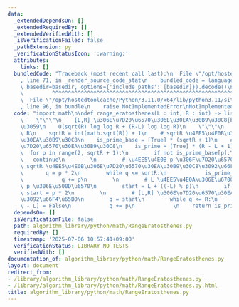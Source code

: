 ```yaml
---
data:
  _extendedDependsOn: []
  _extendedRequiredBy: []
  _extendedVerifiedWith: []
  _isVerificationFailed: false
  _pathExtension: py
  _verificationStatusIcon: ':warning:'
  attributes:
    links: []
  bundledCode: "Traceback (most recent call last):\n  File \"/opt/hostedtoolcache/Python/3.11.0/x64/lib/python3.11/site-packages/onlinejudge_verify/documentation/build.py\"\
    , line 71, in _render_source_code_stat\n    bundled_code = language.bundle(stat.path,\
    \ basedir=basedir, options={'include_paths': [basedir]}).decode()\n          \
    \         ^^^^^^^^^^^^^^^^^^^^^^^^^^^^^^^^^^^^^^^^^^^^^^^^^^^^^^^^^^^^^^^^^^^^^^^^^^^^^^^^^\n\
    \  File \"/opt/hostedtoolcache/Python/3.11.0/x64/lib/python3.11/site-packages/onlinejudge_verify/languages/python.py\"\
    , line 96, in bundle\n    raise NotImplementedError\nNotImplementedError\n"
  code: "import math\n\ndef range_eratosthenes(L : int, R : int) -> list[bool]:\n\
    \    \"\"\"\n    [L,R] \u306E\u7D20\u6570\u306E\u30EA\u30B9\u30C8[bool]\u3092\u8FD4\
    \u3059\n    O(sqrt(R) log log R + (R-L) log log R)\n    \"\"\"\n    assert L <=\
    \ R\n    sqrtR = int(math.sqrt(R)) + 1\n    # sqrtR \u4EE5\u4E0B\u306E\u7D20\u6570\
    \u30EA\u30B9\u30C8\n    is_prime_base = [True] * (sqrtR + 1)\n    # [L,R] \u306E\
    \u7D20\u6570\u30EA\u30B9\u30C8\n    is_prime = [True] * (R - L + 1)\n    \n  \
    \  for p in range(2, sqrtR + 1):\n        if not is_prime_base[p]:\n         \
    \   continue\n        \n        # \u4EE5\u4E0B p \u306F\u7D20\u6570\n        #\
    \ sqrtR \u4EE5\u4E0B\u306E\u7D20\u6570\u30EA\u30B9\u30C8\u3092\u66F4\u65B0\n \
    \       q = p * 2\n        while q <= sqrtR:\n            is_prime_base[q] = False\n\
    \            q += p\n        \n        # L \u4EE5\u4E0A\u306E\u6700\u5C0F\u306E\
    \ p \u306E\u500D\u6570\n        start = L + ((-L) % p)\n        if start == p:\
    \ start = p * 2\n        \n        # [L,R] \u306E\u7D20\u6570\u30EA\u30B9\u30C8\
    \u3092\u66F4\u65B0\n        q = start\n        while q <= R:\n            is_prime[q\
    \ - L] = False\n            q += p\n            \n    return is_prime"
  dependsOn: []
  isVerificationFile: false
  path: algorithm_library/python/math/RangeEratosthenes.py
  requiredBy: []
  timestamp: '2025-07-06 10:57:41+09:00'
  verificationStatus: LIBRARY_NO_TESTS
  verifiedWith: []
documentation_of: algorithm_library/python/math/RangeEratosthenes.py
layout: document
redirect_from:
- /library/algorithm_library/python/math/RangeEratosthenes.py
- /library/algorithm_library/python/math/RangeEratosthenes.py.html
title: algorithm_library/python/math/RangeEratosthenes.py
---
```

